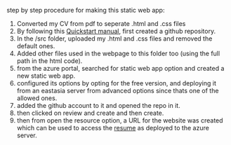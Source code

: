 step by step procedure for making this static web app:
1. Converted my CV from pdf to seperate .html and .css files
2. By following this [Quickstart manual]([https://my-resume.azurestaticapps.net](https://learn.microsoft.com/en-us/azure/static-web-apps/get-started-portal?tabs=vanilla-javascript&pivots=github)), first created a github repository.
3. In the /src folder, uploaded my .html and .css files and removed the default ones.
4. Added other files used in the webpage to this folder too (using the full path in the html code).
5. from the azure portal, searched for static web app option and created a new static web app.
6. configured its options by opting for the free version, and deploying it from an eastasia server from advanced options since thats one of the allowed ones.
7. added the github account to it and opened the repo in it.
8. then clicked on review and create and then create.
9. then from open the resource option, a URL for the website was created which can be used to access the [resume](https://brave-pebble-05c14fb00.2.azurestaticapps.net/) as deployed to the azure server.
